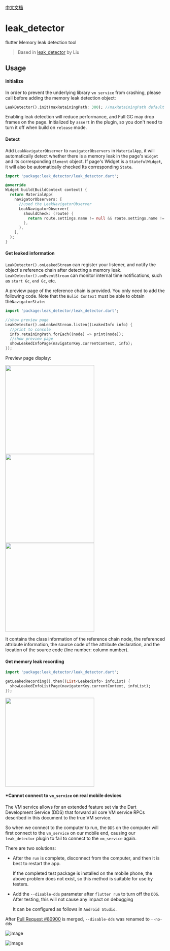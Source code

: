 [中文文档](README_zh-CN.md)

# leak_detector

flutter Memory leak detection tool
> Based in [leak_detector](https://github.com/liujiakuoyx/leak_detector.git) by Liu

## Usage

#### initialize

In order to prevent the underlying library `vm service` from crashing, please call before adding the memory leak detection object:
```dart
LeakDetector().init(maxRetainingPath: 300); //maxRetainingPath default is 300
```
Enabling leak detection will reduce performance, and Full GC may drop frames on the page. 
Initialized by `assert` in the plugin, so you don't need to turn it off when build on `release` mode.

#### Detect

Add `LeakNavigatorObserver` to `navigatorObservers` in `MaterialApp`, it will automatically detect whether there is a memory leak in the page's `Widget` and its corresponding `Element` object. If page's Widget is a `StatefulWidget`, it will also be automatically checked Its corresponding `State`.

```dart
import 'package:leak_detector/leak_detector.dart';

@override
Widget build(BuildContext context) {
  return MaterialApp(
    navigatorObservers: [
      //used the LeakNavigatorObserver
      LeakNavigatorObserver(
        shouldCheck: (route) {
          return route.settings.name != null && route.settings.name != '/';
        },
      ),
    ],
  );
}
```

#### Get leaked information

`LeakDetector().onLeakedStream` can register your listener, and notify the object's reference chain after detecting a memory leak.
`LeakDetector().onEventStream` can monitor internal time notifications, such as `start Gc`, `end Gc`, etc.

A preview page of the reference chain is provided. You only need to add the following code. Note that the `Bulid Context` must be able to obtain the`NavigatorState`:

```dart
import 'package:leak_detector/leak_detector.dart';

//show preview page
LeakDetector().onLeakedStream.listen((LeakedInfo info) {
  //print to console
  info.retainingPath.forEach((node) => print(node));
  //show preview page
  showLeakedInfoPage(navigatorKey.currentContext, info);
});
```

Preview page display:

<img src="https://liujiakuoyx.github.io/images/leak_detector/image2-1.png" width = "280" align=center />

<img src="https://liujiakuoyx.github.io/images/leak_detector/image4.png" width = "280" align=center />

<img src="https://liujiakuoyx.github.io/images/leak_detector/image2-2.png" width = "280" align=center />

It contains the class information of the reference chain node, the referenced attribute information, the source code of the attribute declaration, and the location of the source code (line number: column number).

#### Get memory leak recording

```dart
import 'package:leak_detector/leak_detector.dart';

getLeakedRecording().then((List<LeakedInfo> infoList) {
  showLeakedInfoListPage(navigatorKey.currentContext, infoList);
});
```


<img src="https://liujiakuoyx.github.io/images/leak_detector/image2-3.png" width = "280" align=center />

#### *Cannot connect to `vm_service` on real mobile devices

The VM service allows for an extended feature set via the Dart Development Service (DDS) that forward all core VM service RPCs described in this document to the true VM service.

So when we connect to the computer to run, the `DDS` on the computer will first connect to the `vm_service` on our mobile end, causing our `leak_detector` plugin to fail to connect to the `vm_service` again.

There are two solutions:

- After the `run` is complete, disconnect from the computer, and then it is best to restart the app.

  If the completed test package is installed on the mobile phone, the above problem does not exist, so this method is suitable for use by testers.

- Add the `--disable-dds` parameter after `flutter run` to turn off the `DDS`. After testing, this will not cause any impact on debugging

  It can be configured as follows in `Android Studio`.
  
After [Pull Request #80900](https://github.com/flutter/flutter/pull/80900) is merged, `--disable-dds` was renamed to `--no-dds`
  

![image](https://liujiakuoyx.github.io/images/leak_detector/peizhi1.png)


![image](https://liujiakuoyx.github.io/images/leak_detector/peizhi2.png)